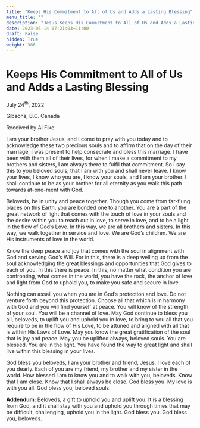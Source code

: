 ```yaml
---
title: "Keeps His Commitment to All of Us and Adds a Lasting Blessing"
menu_title: ""
description: "Jesus Keeps His Commitment to All of Us and Adds a Lasting Blessing"
date: 2023-06-14 07:21:03+11:00
draft: False
hidden: True
weight: 386
---
```

# Keeps His Commitment to All of Us and Adds a Lasting Blessing

July 24<sup>th</sup>, 2022

Gibsons, B.C. Canada

Received by Al Fike   


I am your brother Jesus, and I come to pray with you today and to acknowledge these two precious souls and to affirm that on the day of their marriage, I was present to help consecrate and bless this marriage. I have been with them all of their lives, for when I make a commitment to my brothers and sisters, I am always there to fulfil that commitment. So I say this to you beloved souls, that I am with you and shall never leave. I know your lives, I know who you are, I know your souls, and I am your brother. I shall continue to be as your brother for all eternity as you walk this path towards at-one-ment with God.

Beloveds, be in unity and peace together. Though you come from far-flung places on this Earth, you are bonded one to another. You are a part of the great network of light that comes with the touch of love in your souls and the desire within you to reach out in love, to serve in love, and to be a light in the flow of God’s Love. In this way, we are all brothers and sisters. In this way, we walk together in service and love. We are God’s children. We are His instruments of love in the world.

Know the deep peace and joy that comes with the soul in alignment with God and serving God’s Will. For in this, there is a deep welling up from the soul acknowledging the great blessings and opportunities that God gives to each of you. In this there is peace. In this, no matter what condition you are confronting, what comes in the world, you have the rock, the anchor of love and light from God to uphold you, to make you safe and secure in love.

Nothing can assail you when you are in God’s protection and love. Do not venture forth beyond this protection. Choose all that which is in harmony with God and you will find yourself at peace. You will know of the strength of your soul. You will be a channel of love. 
May God continue to bless you all, beloveds, to uplift you and uphold you in love, to bring to you all that you require to be in the flow of His Love, to be attuned and aligned with all that is within His Laws of Love. May you know the great gratification of the soul that is joy and peace. May you be uplifted always, beloved souls. You are blessed. You are in the light. You have found the way to great light and shall live within this blessing in your lives. 

God bless you beloveds, I am your brother and friend, Jesus. I love each of you dearly. Each of you are my friend, my brother and my sister in the world. How blessed I am to know you and to walk with you, beloveds. Know that I am close. Know that I shall always be close. God bless you. My love is with you all. God bless you, beloved souls.

**Addendum:**
Beloveds, a gift to uphold you and uplift you. It is a blessing from God, and it shall stay with you and uphold you through times that may be difficult, challenging, uphold you in the light. God bless you. God bless you, beloveds.